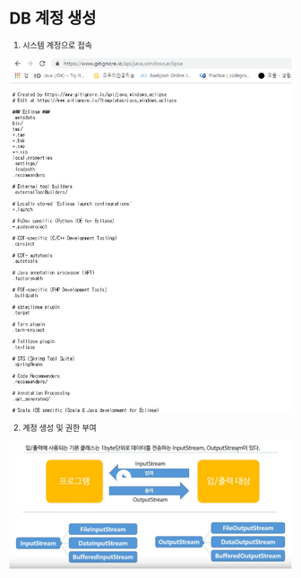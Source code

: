 # DB 계정 생성

1. 시스템 계정으로 접속

![](../.gitbook/assets/image%20%288%29.png)

2. 계정 생성 및 권한 부여

![](../.gitbook/assets/image%20%2889%29.png)



